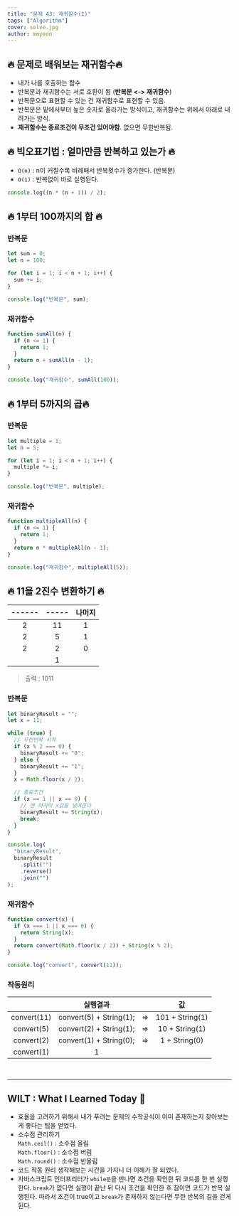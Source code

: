 ```yaml
---
title: "문제 43: 재귀함수(1)"
tags: ["Algorithm"]
cover: solve.jpg
author: mmyeon
---
```


## 🔥 문제로 배워보는 재귀함수🔥

- 내가 나를 호출하는 함수
- 반복문과 재귀함수는 서로 호환이 됨 (**반복문 <-> 재귀함수**)
- 반복문으로 표현할 수 있는 건 재귀함수로 표현할 수 있음.
- 반복문은 밑에서부터 높은 숫자로 올라가는 방식이고, 재귀함수는 위에서 아래로 내려가는 방식.
- **재귀함수는 종료조건이 무조건 있어야함**. 없으면 무한반복됨.

## 🔥 빅오표기법 : 얼마만큼 반복하고 있는가 🔥

- `O(n)` : n이 커질수록 비례해서 반복횟수가 증가한다. (반복문)
- `O(1)` : 반복없이 바로 실행된다.

```js
console.log((n * (n + 1)) / 2);
```

## 🔥 1부터 100까지의 합 🔥

### 반복문

```js
let sum = 0;
let n = 100;

for (let i = 1; i < n + 1; i++) {
  sum += i;
}

console.log("반복문", sum);
```

### 재귀함수

```js
function sumAll(n) {
  if (n <= 1) {
    return 1;
  }
  return n + sumAll(n - 1);
}

console.log("재귀함수", sumAll(100));
```

## 🔥 1부터 5까지의 곱🔥

### 반복문

```js
let multiple = 1;
let n = 5;

for (let i = 1; i < n + 1; i++) {
  multiple *= i;
}

console.log("반복문", multiple);
```

### 재귀함수

```js
function multipleAll(n) {
  if (n <= 1) {
    return 1;
  }
  return n * multipleAll(n - 1);
}

console.log("재귀함수", multipleAll(5));
```

## 🔥 11을 2진수 변환하기 🔥

| ------ | ----- | 나머지 |
| :----: | :---: | :----: |
|   2    |  11   |   1    |
|   2    |   5   |   1    |
|   2    |   2   |   0    |
|        |   1   |        |

> 출력 : 1011

### 반복문

```js
let binaryResult = "";
let x = 11;

while (true) {
  // 무한반복 시작
  if (x % 2 === 0) {
    binaryResult += "0";
  } else {
    binaryResult += "1";
  }
  x = Math.floor(x / 2);

  // 종료조건
  if (x == 1 || x == 0) {
    // 맨 마지막 x값을 넣어준다
    binaryResult += String(x);
    break;
  }
}

console.log(
  "binaryResult",
  binaryResult
    .split("")
    .reverse()
    .join("")
);
```

### 재귀함수

```js
function convert(x) {
  if (x === 1 || x === 0) {
    return String(x);
  }
  return convert(Math.floor(x / 2)) + String(x % 2);
}

console.log("convert", convert(11));
```

### 작동원리

|             |        실행결과         |     |       값        |
| :---------: | :---------------------: | :-: | :-------------: |
| convert(11) | convert(5) + String(1); | =>  | 101 + String(1) |
| convert(5)  | convert(2) + String(1); | =>  | 10 + String(1)  |
| convert(2)  | convert(1) + String(0); | =>  |  1 + String(0)  |
| convert(1)  |            1            |     |

</br>

---

## WILT : What I Learned Today 🤔

- 효율을 고려하기 위해서 내가 푸려는 문제의 수학공식이 이미 존재하는지 찾아보는 게 좋다는 팁을 얻었다.
- 소수점 관리하기</br>
  `Math.ceil()` : 소수점 올림</br>
  `Math.floor()` : 소수점 버림</br>
  `Math.round()` : 소수점 반올림</br>
- 코드 작동 원리 생각해보는 시간을 가지니 더 이해가 잘 되었다.
- 자바스크립트 인터프리터가 `while문`을 만나면 조건을 확인한 뒤 코드를 한 번 실행한다. `break`가 없다면 실행이 끝난 뒤 다시 조건을 확인한 후 참이면 코드가 반복 실행된다. 따라서 조건이 true이고 `break`가 존재하지 않는다면 무한 반복의 길을 걷게 된다.
